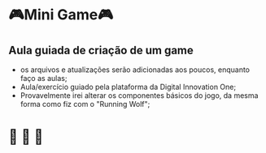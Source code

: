 # 🎮Mini Game🎮
## Aula guiada de criação de um game
* os arquivos e atualizações serão adicionadas aos poucos, enquanto faço as aulas;
* Aula/exercício guiado pela plataforma da Digital Innovation One;
* Provavelmente irei alterar os componentes básicos do jogo, da mesma forma como fiz com o "Running Wolf";

# :rocket: :rocket: :rocket: